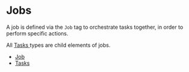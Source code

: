 # Jobs

A job is defined via the `Job` tag to orchestrate tasks together, in order to perform specific
actions.

All [ Tasks ](/docs/identitymanager/saas/identitymanager/integration-guide/toolkit/xml-configuration/jobs/tasks/index.md) types are child elements of jobs.

- [ Job ](/docs/identitymanager/saas/identitymanager/integration-guide/toolkit/xml-configuration/jobs/job/index.md)
- [ Tasks ](/docs/identitymanager/saas/identitymanager/integration-guide/toolkit/xml-configuration/jobs/tasks/index.md)
